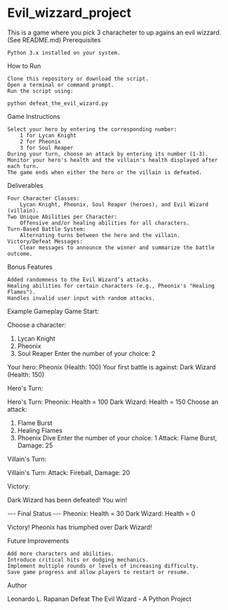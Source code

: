 # Evil_wizzard_project
This is a game where you pick 3 characheter to up agains an evil wizzard. (See README.md)
Prerequisites

    Python 3.x installed on your system.

How to Run

    Clone this repository or download the script.
    Open a terminal or command prompt.
    Run the script using:

    python defeat_the_evil_wizard.py

Game Instructions

    Select your hero by entering the corresponding number:
        1 for Lycan Knight
        2 for Pheonix
        3 for Soul Reaper
    During your turn, choose an attack by entering its number (1-3).
    Monitor your hero's health and the villain's health displayed after each turn.
    The game ends when either the hero or the villain is defeated.

Deliverables

    Four Character Classes:
        Lycan Knight, Pheonix, Soul Reaper (heroes), and Evil Wizard (villain).
    Two Unique Abilities per Character:
        Offensive and/or healing abilities for all characters.
    Turn-Based Battle System:
        Alternating turns between the hero and the villain.
    Victory/Defeat Messages:
        Clear messages to announce the winner and summarize the battle outcome.

Bonus Features

    Added randomness to the Evil Wizard’s attacks.
    Healing abilities for certain characters (e.g., Pheonix's "Healing Flames").
    Handles invalid user input with random attacks.

Example Gameplay
Game Start:

Choose a character:
1. Lycan Knight
2. Pheonix
3. Soul Reaper
Enter the number of your choice: 2

Your hero: Pheonix (Health: 100)
Your first battle is against: Dark Wizard (Health: 150)

Hero's Turn:

Hero's Turn:
Pheonix: Health = 100
Dark Wizard: Health = 150
Choose an attack:
1. Flame Burst
2. Healing Flames
3. Phoenix Dive
Enter the number of your choice: 1
Attack: Flame Burst, Damage: 25

Villain's Turn:

Villain's Turn:
Attack: Fireball, Damage: 20

Victory:

Dark Wizard has been defeated! You win!

--- Final Status ---
Pheonix: Health = 30
Dark Wizard: Health = 0

Victory! Pheonix has triumphed over Dark Wizard!

Future Improvements

    Add more characters and abilities.
    Introduce critical hits or dodging mechanics.
    Implement multiple rounds or levels of increasing difficulty.
    Save game progress and allow players to restart or resume.

Author

Leonardo L. Rapanan
Defeat The Evil Wizard - A Python Project
